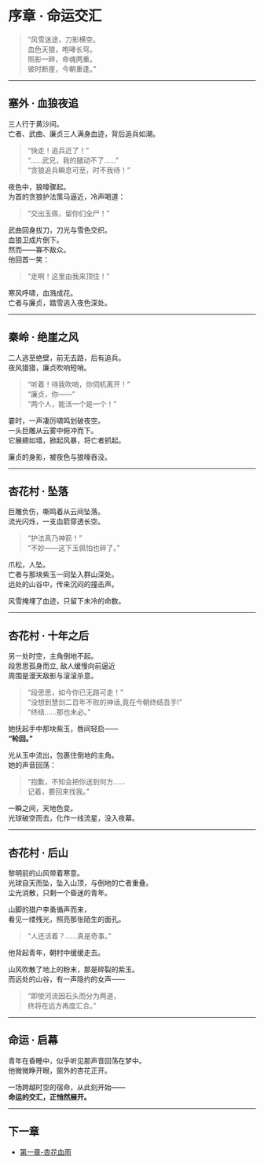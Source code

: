 # 序章 · 命运交汇

> “风雪迷途，刀影横空。  
> 血色天狼，咆哮长穹。  
> 照影一碎，命魂两重。  
> 彼时断崖，今朝重逢。”

---

## 塞外 · 血狼夜追

三人行于黄沙间。  
亡者、武曲、廉贞三人满身血迹，背后追兵如潮。

> “快走！追兵近了！”  
> “……武兄，我的腿动不了……”  
> “贪狼追兵瞬息可至，时不我待！”

夜色中，狼嚎骤起。  
为首的贪狼护法策马逼近，冷声喝道：

> “交出玉佩，留你们全尸！”

武曲回身拔刀，刀光与雪色交织。  
血狼卫成片倒下。  
然而——寡不敌众。  
他回首一笑：

> “走啊！这里由我来顶住！”

寒风呼啸，血溅成花。  
亡者与廉贞，踏雪逃入夜色深处。

---

## 秦岭 · 绝崖之风

二人逃至绝壁，前无去路，后有追兵。  
夜风猎猎，廉贞吹响短哨。

> “听着！待我吹哨，你伺机离开！”  
> “廉贞，你——”  
> “两个人，能活一个是一个！”

霎时，一声凄厉啸鸣划破夜空。  
一头巨雕从云雾中俯冲而下。  
它展翅如墙，掀起风暴，将亡者抓起。  

廉贞的身影，被夜色与狼嚎吞没。

---

## 杏花村 · 坠落

巨雕负伤，嘶鸣着从云间坠落。  
流光闪烁，一支血箭穿透长空。

> “护法真乃神箭！”  
> “不妙——这下玉佩怕也碎了。”

爪松，人坠。  
亡者与那块紫玉一同坠入群山深处。  
远处的山谷中，传来沉闷的撞击声。  

风雪掩埋了血迹，只留下未冷的命数。

---

## 杏花村 · 十年之后

另一处时空，主角倒地不起。  
段思思孤身而立, 敌人缓慢向前逼近  
周围是漫天敌影与滚滚杀意。

> “段思思，如今你已无路可走！”  
> “没想到慧剑二百年不败的神话,竟在今朝终结吾手!”  
> “终结……那也未必。”

她抚起手中那块紫玉，唇间轻启——  
**“轮回。”**

光从玉中流出，包裹住倒地的主角。  
她的声音回荡：

> “抱歉，不知会把你送到何方……  
> 记着，要回来找我。”

一瞬之间，天地色变。  
光球破空而去，化作一线流星，没入夜幕。

---

## 杏花村 · 后山

黎明前的山风带着寒意。  
光球自天而坠，坠入山顶，与倒地的亡者重叠。  
尘光消散，只剩一个昏迷的青年。  

山脚的猎户李勇循声而来，  
看见一缕残光，照亮那张陌生的面孔。

> “人还活着？……真是奇事。”

他背起青年，朝村中缓缓走去。  

山风吹散了地上的粉末，那是碎裂的紫玉。  
而远处的山谷，有一声隐约的女声——

> “即使河流因石头而分为两道，  
> 终将在远方再度汇合。”

---

## 命运 · 启幕

青年在昏睡中，似乎听见那声音回荡在梦中。  
他微微睁开眼，窗外的杏花正开。  

一场跨越时空的宿命，从此刻开始——  
**命运的交汇，正悄然展开。**

---

## 下一章
- [第一章-杏花血雨](/任务/主线剧情/第一章-杏花血雨)
